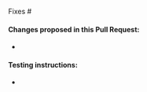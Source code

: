 Fixes #

#### Changes proposed in this Pull Request:

*

#### Testing instructions:

<!--
Add as many details as possible to help others reproduce the issue and test the fix.
"Before / After" screenshots can also be very helpful when the change is visual.

Would you like this feature to be tested by Beta testers as well?
Please add instructions to to-test.md in a new commit as part of your PR.
-->

*
